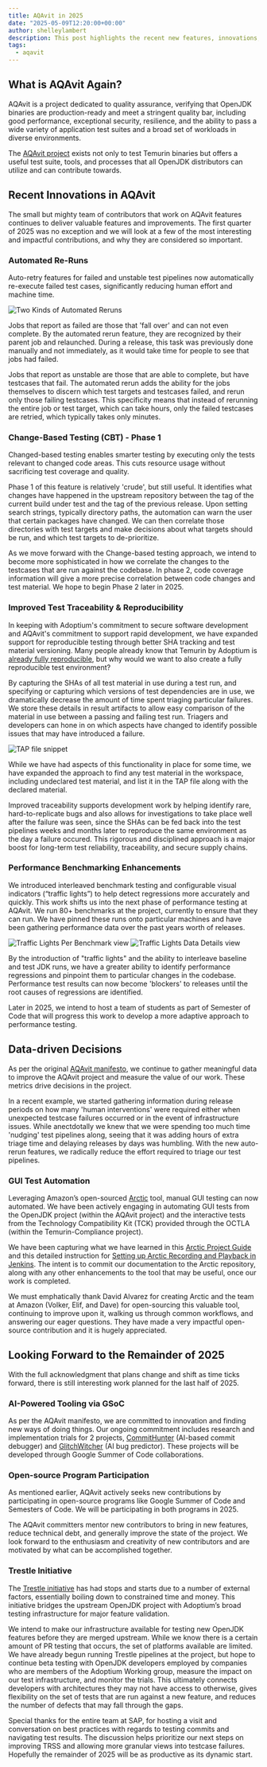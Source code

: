 ```yaml
---
title: AQAvit in 2025
date: "2025-05-09T12:20:00+00:00"
author: shelleylambert
description: This post highlights the recent new features, innovations, and tools in the AQAvit toolkit and looks forward to planned features for 2025.
tags:
  - aqavit
---
```


## What is AQAvit Again?

AQAvit is a project dedicated to quality assurance, verifying that OpenJDK binaries are production-ready and meet a stringent quality bar, including good performance, exceptional security, resilience, and the ability to pass a wide variety of application test suites and a broad set of workloads in diverse environments.

The [AQAvit project](https://projects.eclipse.org/projects/adoptium.aqavit) exists not only to test Temurin binaries but offers a useful test suite, tools, and processes that all OpenJDK distributors can utilize and can contribute towards.

## Recent Innovations in AQAvit

The small but mighty team of contributors that work on AQAvit features continues to deliver valuable features and improvements.  The first quarter of 2025 was no exception and we will look at a few of the most interesting and impactful contributions, and why they are considered so important.

### Automated Re-Runs

Auto-retry features for failed and unstable test pipelines now automatically re-execute failed test cases, significantly reducing human effort and machine time.

![Two Kinds of Automated Reruns](automatedReruns2Kinds.png)

Jobs that report as failed are those that 'fall over' and can not even complete.  By the automated rerun feature, they are recognized by their parent job and relaunched.   During a release, this task was previously done manually and not immediately, as it would take time for people to see that jobs had failed.

Jobs that report as unstable are those that are able to complete, but have testcases that fail.  The automated rerun adds the ability for the jobs themselves to discern which test targets and testcases failed, and rerun only those failing testcases.  This specificity means that instead of rerunning the entire job or test target, which can take hours, only the failed testcases are retried, which typically takes only minutes.

### Change-Based Testing (CBT) - Phase 1

Changed-based testing enables smarter testing by executing only the tests relevant to changed code areas. This cuts resource usage without sacrificing test coverage and quality.

Phase 1 of this feature is relatively 'crude', but still useful.  It identifies what changes have happened in the upstream repository between the tag of the current build under test and the tag of the previous release.  Upon setting search strings, typically directory paths, the automation can warn the user that certain packages have changed.  We can then correlate those directories with test targets and make decisions about what targets should be run, and which test targets to de-prioritize.

As we move forward with the Change-based testing approach, we intend to become more sophisticated in how we correlate the changes to the testcases that are run against the codebase.  In phase 2, code coverage information will give a more precise correlation between code changes and test material.  We hope to begin Phase 2 later in 2025.  

### Improved Test Traceability & Reproducibility

In keeping with Adoptium's commitment to secure software development and AQAvit's commitment to support rapid development, we have expanded support for reproducible testing through better SHA tracking and test material versioning.  Many people already know that Temurin by Adoptium is [already fully reproducible](https://adoptium.net/blog/2024/08/adoptium-reproducible-verification-builds/), but why would we want to also create a fully reproducible test environment?

By capturing the SHAs of all test material in use during a test run, and specifying or capturing which versions of test dependencies are in use, we dramatically decrease the amount of time spent triaging particular failures.  We store these details in result artifacts to allow easy comparison of the material in use between a passing and failing test run.  Triagers and developers can hone in on which aspects have changed to identify possible issues that may have introduced a failure.

![TAP file snippet](tapFileSnippet.png)

While we have had aspects of this functionality in place for some time, we have expanded the approach to find any test material in the workspace, including undeclared test material, and list it in the TAP file along with the declared material.

Improved traceability supports development work by helping identify rare, hard-to-replicate bugs and also allows for investigations to take place well after the failure was seen, since the SHAs can be fed back into the test pipelines weeks and months later to reproduce the same environment as the day a failure occured.  This rigorous and disciplined approach is a major boost for long-term test reliability, traceability, and secure supply chains.

### Performance Benchmarking Enhancements

We introduced interleaved benchmark testing and configurable visual indicators (“traffic lights”) to help detect regressions more accurately and quickly.  This work shifts us into the next phase of performance testing at AQAvit.  We run 80+ benchmarks at the project, currently to ensure that they can run.  We have pinned these runs onto particular machines and have been gathering performance data over the past years worth of releases.  

![Traffic Lights Per Benchmark view](trafficLights1.png)
![Traffic Lights Data Details view](trafficLights2.png)

By the introduction of "traffic lights" and the ability to interleave baseline and test JDK runs, we have a greater ability to identify performance regressions and pinpoint them to particular changes in the codebase.  Performance test results can now become 'blockers' to releases until the root causes of regressions are identified.

Later in 2025, we intend to host a team of students as part of Semester of Code that will progress this work to develop a more adaptive approach to performance testing.

## Data-driven Decisions

As per the original [AQAvit manifesto](https://github.com/adoptium/aqa-tests/blob/master/docs/pages/Manifesto.md), we continue to gather meaningful data to improve the AQAvit project and measure the value of our work.  These metrics drive decisions in the project.

In a recent example, we started gathering information during release periods on how many 'human interventions' were required either when unexpected testcase failures occurred or in the event of infrastructure issues.  While anectdotally we knew that we were spending too much time 'nudging' test pipelines along, seeing that it was adding hours of extra triage time and delaying releases by days was humbling.  With the new auto-rerun features, we radically reduce the effort required to triage our test pipelines.

### GUI Test Automation

Leveraging Amazon’s open-sourced [Arctic](https://github.com/corretto/arctic) tool, manual GUI testing can now automated.  We have been actively engaging in automating GUI tests from the OpenJDK project (within the AQAvit project) and the interactive tests from the Technology Compatibility Kit (TCK) provided through the OCTLA (within the Temurin-Compliance project).

We have been capturing what we have learned in this [Arctic Project Guide](https://github.com/adoptium/aqa-tests/wiki/Arctic-Project-Guide) and this detailed instruction for [Setting up Arctic Recording and Playback in Jenkins](https://github.com/adoptium/aqa-tests/wiki/Arctic-%E2%80%90-Recording-&-Playback-setup-for-Jenkins-execution-in-Xvfb).  The intent is to commit our documentation to the Arctic repository, along with any other enhancements to the tool that may be useful, once our work is completed.

We must emphatically thank David Alvarez for creating Arctic and the team at Amazon (Volker, Elif, and Dave) for open-sourcing this valuable tool, continuing to improve upon it, walking us through common workflows, and answering our eager questions.  They have made a very impactful open-source contribution and it is hugely appreciated.

## Looking Forward to the Remainder of 2025

With the full acknowledgment that plans change and shift as time ticks forward, there is still interesting work planned for the last half of 2025.

### AI-Powered Tooling via GSoC

As per the AQAvit manifesto, we are committed to innovation and finding new ways of doing things.  Our ongoing commitment includes research and implementation trials for 2 projects, [CommitHunter](https://gitlab.eclipse.org/eclipsefdn/emo-team/gsoc-at-the-ef/-/issues/11) (AI-based commit debugger) and [GlitchWitcher](https://gitlab.eclipse.org/eclipsefdn/emo-team/gsoc-at-the-ef/-/issues/12) (AI bug predictor).  These projects will be developed through Google Summer of Code collaborations.

### Open-source Program Participation

As mentioned earlier, AQAvit actively seeks new contributions by participating in open-source programs like Google Summer of Code and Semesters of Code.  We will be participating in both programs in 2025.  

The AQAvit committers mentor new contributors to bring in new features, reduce technical debt, and generally improve the state of the project.  We look forward to the enthusiasm and creativity of new contributors and are motivated by what can be accomplished together.

### Trestle Initiative

The [Trestle initiative](https://github.com/adoptium/ci-jenkins-pipelines/wiki/Trestle-Initiative) has had stops and starts due to a number of external factors, essentially boiling down to constrained time and money.  This initiative bridges the upstream OpenJDK project with Adoptium’s broad testing infrastructure for major feature validation.  

We intend to make our infrastructure available for testing new OpenJDK features before they are merged upstream.  While we know there is a certain amount of PR testing that occurs, the set of platforms available are limited.  We have already begun running Trestle pipelines at the project, but hope to continue beta testing with OpenJDK developers employed by companies who are members of the Adoptium Working group, measure the impact on our test infrastructure, and monitor the trials.  This ultimately connects developers with architectures they may not have access to otherwise, gives flexibility on the set of tests that are run against a new feature, and reduces the number of defects that may fall through the gaps.

Special thanks for the entire team at SAP, for hosting a visit and conversation on best practices with regards to testing commits and navigating test results.  The discussion helps prioritize our next steps on improving TRSS and allowing more granular views into testcase failures.  Hopefully the remainder of 2025 will be as productive as its dynamic start.
